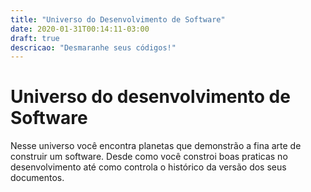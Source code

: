 ```yaml
---
title: "Universo do Desenvolvimento de Software"
date: 2020-01-31T00:14:11-03:00
draft: true
descricao: "Desmaranhe seus códigos!"
---
```


# Universo do desenvolvimento de Software

Nesse universo você encontra planetas que demonstrão a fina arte de construir um software. Desde como você constroi boas praticas no desenvolvimento até como controla o histórico da versão dos seus documentos.